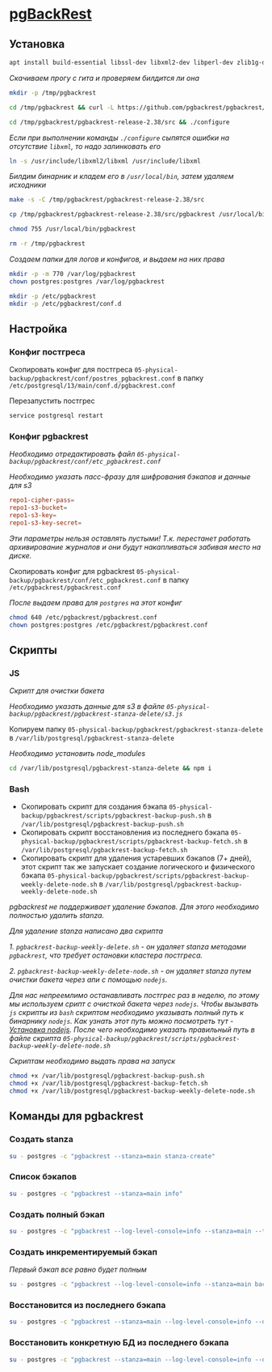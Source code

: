 # [pgBackRest](https://github.com/pgbackrest/pgbackrest)

## Установка

```bash
apt install build-essential libssl-dev libxml2-dev libperl-dev zlib1g-dev libpq-dev libbz2-dev liblz4-dev libzstd-dev libyaml-dev perl git
```

*Скачиваем прогу с гита и проверяем билдится ли она*

```bash
mkdir -p /tmp/pgbackrest

cd /tmp/pgbackrest && curl -L https://github.com/pgbackrest/pgbackrest/archive/release/2.38.tar.gz | tar xzf -

cd /tmp/pgbackrest/pgbackrest-release-2.38/src && ./configure
```

*Если при выполнении команды `./configure` сыпятся ошибки на отсутствие `libxml`, то надо залинковать его*

```bash
ln -s /usr/include/libxml2/libxml /usr/include/libxml
```

*Билдим бинарник и кладем его в `/usr/local/bin`, затем удаляем исходники*

```bash
make -s -C /tmp/pgbackrest/pgbackrest-release-2.38/src

cp /tmp/pgbackrest/pgbackrest-release-2.38/src/pgbackrest /usr/local/bin

chmod 755 /usr/local/bin/pgbackrest

rm -r /tmp/pgbackrest
```

*Создаем папки для логов и конфигов, и выдаем на них права*

```bash
mkdir -p -m 770 /var/log/pgbackrest
chown postgres:postgres /var/log/pgbackrest

mkdir -p /etc/pgbackrest
mkdir -p /etc/pgbackrest/conf.d
```

## Настройка

### Конфиг постгреса

Скопировать конфиг для постгреса `05-physical-backup/pgbackrest/conf/postres_pgbackrest.conf` в папку `/etc/postgresql/13/main/conf.d/pgbackrest.conf`

Перезапустить постгрес

```bash
service postgresql restart
```

### Конфиг pgbackrest

*Необходимо отредактировать файл `05-physical-backup/pgbackrest/conf/etc_pgbackrest.conf`*

*Необходимо указать пасс-фразу для шифрования бэкапов и данные для s3*

```conf
repo1-cipher-pass=
repo1-s3-bucket=
repo1-s3-key=
repo1-s3-key-secret=
```

*Эти параметры нельзя оставлять пустыми! Т.к. перестанет работать архивирование журналов и они будут накапливаться забивая место на диске.*

Скопировать конфиг для pgbackrest `05-physical-backup/pgbackrest/conf/etc_pgbackrest.conf` в папку `/etc/pgbackrest/pgbackrest.conf`

*После выдаем права для `postgres` на этот конфиг*

```bash
chmod 640 /etc/pgbackrest/pgbackrest.conf
chown postgres:postgres /etc/pgbackrest/pgbackrest.conf
```

## Скрипты

### JS

*Скрипт для очистки бакета*

*Необходимо указать данные для s3 в файле `05-physical-backup/pgbackrest/pgbackrest-stanza-delete/s3.js`*

Копируем папку `05-physical-backup/pgbackrest/pgbackrest-stanza-delete` в `/var/lib/postgresql/pgbackrest-stanza-delete`

*Необходимо установить node_modules*

```bash
cd /var/lib/postgresql/pgbackrest-stanza-delete && npm i
```

### Bash

* Скопировать скрипт для создания бэкапа `05-physical-backup/pgbackrest/scripts/pgbackrest-backup-push.sh` в `/var/lib/postgresql/pgbackrest-backup-push.sh`
* Скопировать скрипт восстановления из последнего бэкапа `05-physical-backup/pgbackrest/scripts/pgbackrest-backup-fetch.sh` в `/var/lib/postgresql/pgbackrest-backup-fetch.sh`
* Скопировать скрипт для удаления устаревших бэкапов (7+ дней), этот скрипт так же запускает создание логического и физического бэкапа `05-physical-backup/pgbackrest/scripts/pgbackrest-backup-weekly-delete-node.sh` в `/var/lib/postgresql/pgbackrest-backup-weekly-delete-node.sh`

*pgbackrest не поддерживает удаление бэкапов. Для этого необходимо полностью удалить stanza.*

*Для удаление stanza написано два скрипта*

*1. `pgbackrest-backup-weekly-delete.sh` - он удаляет stanza методами `pgbackrest`, что требует остановки кластера постгреса.*

*2. `pgbackrest-backup-weekly-delete-node.sh` - он удаляет stanza путем очистки бакета через апи с помощью `nodejs`.*

*Для нас непреемлимо останавливать постгрес раз в неделю, по этому мы используем срипт с очисткой бакета через `nodejs`.*
*Чтобы вызывать `js` скрипты из `bash` скриптом необходимо указывать полный путь к бинарнику `nodejs`. Как узнать этот путь можно посмотреть тут - [Установка nodejs](../../02-nodejs/install.md).*
*После чего необходимо указать правильный путь в файле скрипта `05-physical-backup/pgbackrest/scripts/pgbackrest-backup-weekly-delete-node.sh`*

*Скриптам необходимо выдать права на запуск*

```bash
chmod +x /var/lib/postgresql/pgbackrest-backup-push.sh
chmod +x /var/lib/postgresql/pgbackrest-backup-fetch.sh
chmod +x /var/lib/postgresql/pgbackrest-backup-weekly-delete-node.sh
```

## Команды для pgbackrest

### Создать stanza

```bash
su - postgres -c "pgbackrest --stanza=main stanza-create"
```

### Список бэкапов

```bash
su - postgres -c "pgbackrest --stanza=main info"
```

### Создать полный бэкап

```bash
su - postgres -c "pgbackrest --log-level-console=info --stanza=main --type=full backup"
```

### Создать инкрементируемый бэкап

*Первый бэкап все равно будет полным*

```bash
su - postgres -c "pgbackrest --log-level-console=info --stanza=main backup"
```

### Восстановится из последнего бэкапа

```bash
su - postgres -c "pgbackrest --stanza=main --log-level-console=info --delta --recovery-option=recovery_target=immediate --target-action=promote --type=immediate restore"
```

### Восстановить конкретную БД из последнего бэкапа

```bash
su - postgres -c "pgbackrest --stanza=main --log-level-console=info --delta --recovery-option=recovery_target=immediate --target-action=promote --type=immediate --db-include=${dbName} restore"
```
